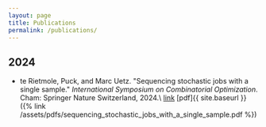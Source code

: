 ```yaml
---
layout: page
title: Publications
permalink: /publications/
---
```


## 2024

- te Rietmole, Puck, and Marc Uetz. "Sequencing stochastic jobs with a single sample." *International Symposium on Combinatorial Optimization*. Cham: Springer Nature Switzerland, 2024.\\
    [link](https://arxiv.org/pdf/2308.11461) [pdf]{{ site.baseurl }}({% link /assets/pdfs/sequencing_stochastic_jobs_with_a_single_sample.pdf %})

